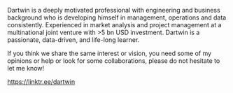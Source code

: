 Dartwin is a deeply motivated professional with engineering and business background who is developing himself in management, operations and data consistently. Experienced in market analysis and project management at a multinational joint venture with >5 bn USD investment. Dartwin is a passionate, data-driven, and life-long learner.

If you think we share the same interest or vision, you need some of my opinions or help or look for some collaborations, please do not hesitate to let me know!

https://linktr.ee/dartwin

<!---
dartwinshu/dartwinshu is a ✨ special ✨ repository because its `README.md` (this file) appears on your GitHub profile.
You can click the Preview link to take a look at your changes.
--->
